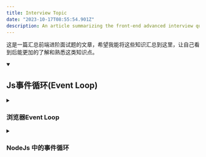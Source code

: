 ```yaml
---
title: Interview Topic
date: "2023-10-17T08:55:54.901Z"
description: An article summarizing the front-end advanced interview questions that was helpful to me
---
```


这是一篇汇总前端进阶面试题的文章，希望我能将这些知识汇总到这里，让自己看到后能更加的了解和熟悉这类知识点。

<details open>
<summary>

## Js事件循环(Event Loop)
</summary>


<details>
<summary>

### 浏览器Event Loop
</summary>


JavaScript 有一个基于事件循环（event loop）的并发模型，事件循环负责执行代码、收集和处理事件以及执行队列的子任务。

> javaScript 的运行机制

1. 所有同步任务都在主线程上执行，形成一个**执行栈**
2. 主线程外还有一个 <strong>任务队列</strong>。只要异步任务有了运行结果，就在任务队列中放置一个事件
3. 在 执行栈 中的所有同步任务执行完毕，就会读取 任务队列，看看里面有哪些事件。那些对应的异步任务于是结束等待状态，进入执行栈开始执行。
4. 主线程不断的重复以上三步，直到全部执行完成。
概括：调用栈中的同步任务都执行完毕，栈内被清空，届时主线程空闲了，就回去 任务队列 中按顺序读取一个任务放进栈中执行。每次栈内被清空，都会去读取任务队列，看有没有任务，有就读取执行，一直循环读取-执行的操作。

<br> **一个事件循环中有一个或多个任务队列**

> javaScript 中有两种异步任务
1. **宏任务**（macrotask）：
script（整体代码）、setTimeout、setInterval、setImmediate、I/O、UI rendering、xhr

2. **微任务**（microtask）：
process.nextTick（Nodejs）、Promises、Object.observe、MutationObserver

<br> **同一事件循环tick中微任务总比宏任务先执行**

为了更好的理解 `microtask` 和 `macrotask`，举例下面的代码片段以供理解：
```jsx
// 请给出下面这段代码执行后，log 的打印顺序
console.log('script start')

async function async1() {
  await async2()
  console.log('async1 end')
}
async function async2() {
  console.log('async2 end')
}
async1()

setTimeout(function() {
  console.log('setTimeout')
}, 0)

new Promise(resolve => {
  console.log('Promise')
  resolve()
})
  .then(function() {
    console.log('promise1')
  })
  .then(function() {
    console.log('promise2')
  })

console.log('script end')

// log 打印顺序：
// script start 
// async2 end 
// Promise 
// script end 
// async1 end 
// promise1 
// promise2 
// undefined
// setTimeout
```
为什么会出现上面的顺序问题呢？原因是浏览器会根据任务性质不同，将不同的任务源塞进不同的队列中，由于任务源会分为微任务和宏任务，浏览器对两种不同任务源队列中的毁掉函数的读取机制不同（浏览器 event loop 执行机制），造成上述代码的顺序问题。

<br>详细说明： 
- 执行同步任务：首先遇到了 console.log，输出 script start。
- 解析至 async1() ， async1 被放入执行栈，进入 async1 内部，
> 这里的 await 可能不太好理解，我们可以换一种写法。
```js
// 这边的 await 可能不太好理解，我换成了另一种写法
function async1() {
  async2().then(res => {
    console.log('async1 end')
  })
}
function async2() {
  console.log('async2 end')
  return Promise.resolve(undefined);
}
```

发现 async1 内部调用了 async2，于是继续进入 async2，并将 async2 推入执行栈，碰到了 console.log， 于是输出 按 async2 end。
- 在 async2 函数执行完毕后，弹出执行栈，并返回了一个 promise，此时由于这个 promise 已经变成了 resolve 状态，于是 async1 then 被放入了 microtask 队列。
- 遇到 setTimeout0， 等待 0ms 后放入  宏任务队列（macrotask）。
- 继续执行，遇到 promise， New Promise的内部注册的回调是立即执行的，进入内部，碰到 console.log，输出 Promise， 将第一个 then 回调放入 microtask 队列，碰到第二个 then 回调，继续推入 microtask 队列中。
- 执行到最后一行，输出 script end。
- 自此，第一轮的事件循环Tick中的任务执行完成，开始执行下一个循环中的微任务队列。检查微任务队列，发现有3个微任务，依次是：console.log('async1 end')、console.log('promise1')、console.log('promise2') ，于是 event loop 会将这三个回调以此取到主线程执行，输出 async1 end、 promise1、promise2。
- 此时 microtask 队列为空，浏览器开始重新渲染（如果有 DOM操作的话），然后再次启动新的事件循环 tick，检查宏任务队列中有个 setTimeout，立即执行输出 setTimeout。

> 什么是 event loop？
js event loop 即是事件循环，是运行在浏览器环境/Node 环境中的一种消息通信机制，它是主线程之外的独立线程。
当主线程内需要执行某些可能导致线程阻塞的耗时操作时（比如请求发送与接收响应、文件 I/O、数据计算）主线程会注册一个回调函数并抛给 event loop线程进行监听，自己则继续往下执行，一旦消息返回并且主线程空闲的情况下，event loop 会及时通知主线程，执行对应的回调函数获取信息，以此达到非阻塞的目的。<br>
简而言之，主线程从 “任务队列”中读取执行事件，这个过程是循环不断的，这个机制被称为事件循环。（主线程会不断从任务队列中按顺序取任务执行，每执行完一个任务都会检查 microtask 队列是否为空（执行完一个任务的具体标志是函数执行栈为空）， 如果不为空则会一次性执行完所有的 microtask，然后再进入下一个循环去任务队列中取下个任务执行。）

<br>详细说明：
- 选择当前要执行的宏任务队列，选择一个最先进入任务队列的宏任务，如果没有宏任务可以选择，则会跳转至微任务的执行步骤。
- 将事件循环的当前运行宏任务设置为已选择的宏任务。运行宏任务。
- 将事件循环的当前运行任务设置为 null。
- 将运行完的宏任务从宏任务队列中移除。
- 微任务（microtask）步骤：进入 microtask 检查点。
  - 设置进入 microtask 检查点的标志为 true。
  - 当事件循环的微任务不为空时：选择一个最先进入 microtask 队列的 microtask
  - 设置事件循环的当前运行任务为为已选择的 microtask。运行 microtask。
  - 设置事件循环的当前运行状态为 null。
  - 将运行结束的 microtask 从 microtask 队列中移除
  - 对于相应的事件循环的每个环境设置对象（environment settings object），通知他们哪些 promise 为 rejected。
  - 清理 indexDB 的事务。
  - 设置进入 microtask 的检查点的标志为 false。
- 更新界面渲染。
- 返回上面第一步。

> ⚠️注意: 同一次事件循环中，微任务永远在宏任务之前执行。 当前执行栈执行完毕时会立即先处理所有微任务队列中的事件，然后再去宏任务队列中取出一个事件执行。
图示：
![image](../../assets/event_loop.webp)

接下来我们来思考下面代码的运行顺序：
```jsx
console.log('script start');

setTimeout(function () {
    console.log('setTimeout---0');
}, 0);

setTimeout(function () {
    console.log('setTimeout---200');
    setTimeout(function () {
        console.log('inner-setTimeout---0');
    });
    Promise.resolve().then(function () {
        console.log('promise5');
    });
}, 200);

Promise.resolve().then(function () {
    console.log('promise1');
}).then(function () {
    console.log('promise2');
});
Promise.resolve().then(function () {
    console.log('promise3');
});
console.log('script end');

// log 输出顺序：
// script start
// script end
// promise1
// promise2  ❌  promise3 ✅ // 第二个then方法 会重新放进下一个 microtask 中执行。  
// promise3   ❌  promise2 ✅ // promise3 跟 promise1 在同一个 microtask 中执行，故先执行。
// setTimeout---0
// setTimeout---200
// promise5
// inner-setTimeout---0
```
详细说明下，js 引擎是如何执行这段代码的：
- 首先循序执行完主进程上的同步任务，故依次输出 script start 和 script end。
- 接着遇到 setTimeout0，它的作用是在 0ms 后将回调函数放到宏任务队列中（这个任务会在下一次事件循环中执行）。
- 接着遇到 setTimeout200， 它的作用是在 200ms 后将回调函数放在宏任务队列中（这个任务会在下一次的事件循环中执行）。
- 同步任务执行完之后，首先检查是否有微任务（microtask）队列，发现 microtask 队列不为空，执行第一个 promise 的 then 回调，输出 promise1。然后执行第三个 promise 的 then 回调，输出 promise3，由于第一个 promise 的 .then() 返回的仍然是 promise，所以第二个 .then() 会被放到 microtask 队列中（在下一次事件循环中执行），继续执行，输出 promise2
- 此时 microtask 队列为空，进入下一个事件循环，检查 microtask 队列，队列为空，检查宏任务队列，发现有 setTimeout0，输出 setTimeout---0，进入下以此事件循环。
- 检查宏任务队列， 发现有 setTimeout200，输出setTimeout---200。
- 接着遇到 setTimeout inner 回调，将回调函数放到宏任务队列中（下次循环中执行），检查微任务队列，发现 promise回调，立即执行，输出 promise5.
- 此时 microtask 为空，进入下一个事件循环，检查宏任务队列，发现 setTimeout inner 回调，立即执行输出 inner-setTimeout---0。
<br>

**如果想更好地上手体验 javascript 的 事件循环 的交互步骤， 可以使用可视化工具 [Loupe](http://latentflip.com/loupe/?code=Y29uc29sZS5sb2coJ3N0YXJ0JykKbmV3IFByb21pc2UoZnVuY3Rpb24ocmVzb2x2ZSwgcmVqZWN0ZWQpewogICAgY29uc29sZS5sb2coJ1Byb21pc2UtMScpCiAgICByZXNvbHZlKCkKfSkudGhlbihmdW5jdGlvbihkYXRhKXsKICAgIGNvbnNvbGUubG9nKCdQcm9taXNlLTEnKQp9KQpzZXRUaW1lb3V0KGZ1bmN0aW9uICgpIHsKICBjb25zb2xlLmxvZygndGltZW91dCcpOwp9LCAxMDAwKTsKUHJvbWlzZS5yZXNvbHZlKCkudGhlbihmdW5jdGlvbiAoKSB7CiAgY29uc29sZS5sb2coJ3Byb21pc2UnKTsKfSk7CmNvbnNvbGUubG9nKCdlbmQnKTsKCg%3D%3D!!!PGJ1dHRvbj5DbGljayBtZSE8L2J1dHRvbj4%3D "Loupe 是一个小可视化工具，可帮助您了解 JavaScript 的调用堆栈/事件循环/回调队列如何相互交互")**

> 结尾：为什么需要 event loop？
因为 javascript 是单线程的，这就意味着，所有任务需要排队，前一个任务结束，才会执行后一个任务。如果前一个任务耗时比较长的话，后一个任务就不得不一直等着。为了协调事件（event）、用户交互（user interaction）、脚本（script）、渲染（rendering）、网络（networking）等，用户代理（user agent）必须使用事件循环（event loops）
</details>

<details>
<summary>

### NodeJs 中的事件循环
</summary>
待续...

</details>
</details>






